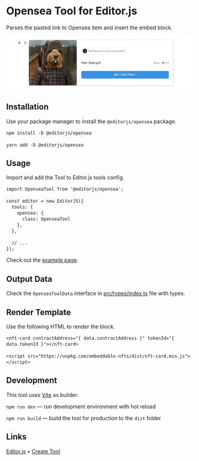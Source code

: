 # Opensea Tool for Editor.js

Parses the pasted link to Opensea item and insert the embed block.

![Opensea Tool example card](./assets/demo.png)

## Installation

Use your package manager to install the `@editorjs/opensea` package.

```
npm install -D @editorjs/opensea

yarn add -D @editorjs/opensea
```

## Usage

Import and add the Tool to Editor.js tools config.

```
import OpenseaTool from '@editorjs/opensea';

const editor = new EditorJS({
  tools: {
    opensea: {
      class: OpenseaTool
    },
  },

  // ...
});
```

Check out the [example page](./index.html).

## Output Data

Check the `OpenseaToolData` interface in [src/types/index.ts](./src/types/index.ts) file with types.

## Render Template

Use the following HTML to render the block.

```
<nft-card contractAddress="{ data.contractAddress }" tokenId="{ data.tokenId }"></nft-card>

<script src="https://unpkg.com/embeddable-nfts/dist/nft-card.min.js"></script>
```

## Development

This tool uses [Vite](https://vitejs.dev/) as builder.

`npm run dev` — run development environment with hot reload

`npm run build` — build the tool for production to the `dist` folder

## Links

[Editor.js](https://editorjs.io) • [Create Tool](https://github.com/editor-js/create-tool)